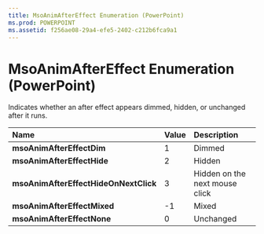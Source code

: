 ```yaml
---
title: MsoAnimAfterEffect Enumeration (PowerPoint)
ms.prod: POWERPOINT
ms.assetid: f256ae08-29a4-efe5-2402-c212b6fca9a1
---
```



# MsoAnimAfterEffect Enumeration (PowerPoint)

Indicates whether an after effect appears dimmed, hidden, or unchanged after it runs. 



|**Name**|**Value**|**Description**|
|:-----|:-----|:-----|
|**msoAnimAfterEffectDim**|1|Dimmed|
|**msoAnimAfterEffectHide**|2|Hidden|
|**msoAnimAfterEffectHideOnNextClick**|3|Hidden on the next mouse click|
|**msoAnimAfterEffectMixed**|-1|Mixed|
|**msoAnimAfterEffectNone**|0|Unchanged|

